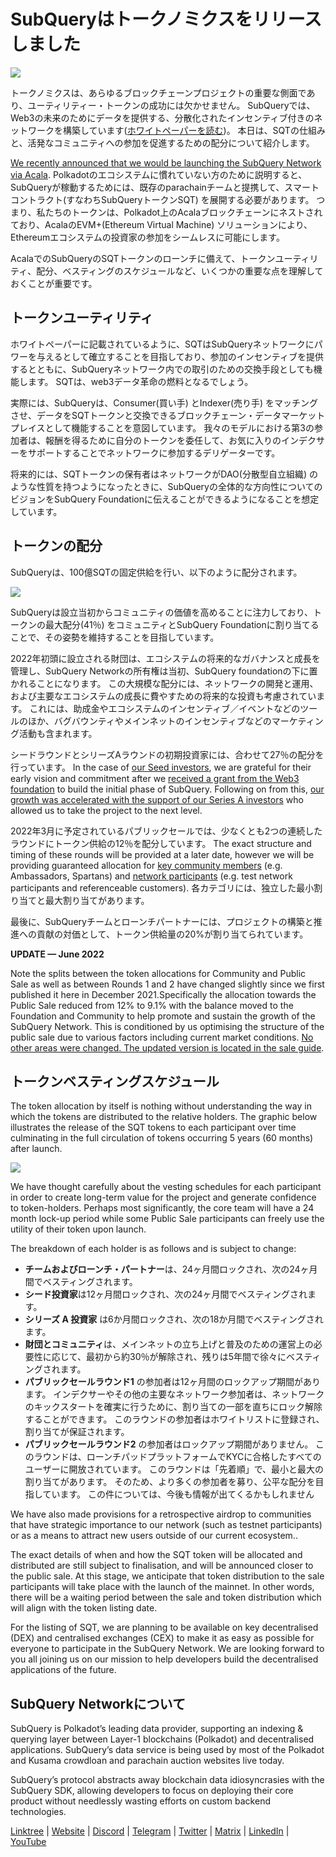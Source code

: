 # SubQueryはトークノミクスをリリースしました

![](https://miro.medium.com/max/1400/1*e42FM0TsNgOM3VacoctOzQ.png)

トークノミクスは、あらゆるブロックチェーンプロジェクトの重要な側面であり、ユーティリティー・トークンの成功には欠かせません。 SubQueryでは、Web3の未来のためにデータを提供する、分散化されたインセンティブ付きのネットワークを構築しています([ホワイトペーパーを読む](https://static.subquery.network/whitepaper.pdf))。 本日は、SQTの仕組みと、活発なコミュニティへの参加を促進するための配分について紹介します。

[We recently announced that we would be launching the SubQuery Network via Acala](./20211220-tokenomics.md). Polkadotのエコシステムに慣れていない方のために説明すると、SubQueryが稼動するためには、既存のparachainチームと提携して、スマートコントラクト(すなわちSubQueryトークンSQT) を展開する必要があります。 つまり、私たちのトークンは、Polkadot上のAcalaブロックチェーンにネストされており、AcalaのEVM+(Ethereum Virtual Machine) ソリューションにより、Ethereumエコシステムの投資家の参加をシームレスに可能にします。

AcalaでのSubQueryのSQTトークンのローンチに備えて、トークンユーティリティ、配分、ベスティングのスケジュールなど、いくつかの重要な点を理解しておくことが重要です。

## トークンユーティリティ

ホワイトペーパーに記載されているように、SQTはSubQueryネットワークにパワーを与えるとして確立することを目指しており、参加のインセンティブを提供するとともに、SubQueryネットワーク内での取引のための交換手段としても機能します。 SQTは、web3データ革命の燃料となるでしょう。

実際には、SubQueryは、Consumer(買い手) とIndexer(売り手) をマッチングさせ、データをSQTトークンと交換できるブロックチェーン・データマーケットプレイスとして機能することを意図しています。 我々のモデルにおける第3の参加者は、報酬を得るために自分のトークンを委任して、お気に入りのインデクサーをサポートすることでネットワークに参加するデリゲーターです。

将来的には、SQTトークンの保有者はネットワークがDAO(分散型自立組織) のような性質を持つようになったときに、SubQueryの全体的な方向性についてのビジョンをSubQuery Foundationに伝えることができるようになることを想定しています。

## トークンの配分

SubQueryは、100億SQTの固定供給を行い、以下のように配分されます。

![](https://miro.medium.com/max/1400/1*VbX3nkFhGUc6QUXWzFw6ug.png)

SubQueryは設立当初からコミュニティの価値を高めることに注力しており、トークンの最大配分(41％) をコミュニティとSubQuery Foundationに割り当てることで、その姿勢を維持することを目指しています。

2022年初頭に設立される財団は、エコシステムの将来的なガバナンスと成長を管理し、SubQuery Networkの所有権は当初、SubQuery foundationの下に置かれることになります。 この大規模な配分には、ネットワークの開発と運用、および主要なエコシステムの成長に費やすための将来的な投資も考慮されています。 これには、助成金やエコシステムのインセンティブ／イベントなどのツールのほか、バグバウンティやメインネットのインセンティブなどのマーケティング活動も含まれます。

シードラウンドとシリーズAラウンドの初期投資家には、合わせて27％の配分を行っています。 In the case of [our Seed investors](./20210312-SubQuery-Raises-%241.8M-Seed-Round-for-Future-Expansion.md), we are grateful for their early vision and commitment after we [received a grant from the Web3 foundation](./20210207-SubQuery-Delivers-Its-Open-Source-SDK-Following-a-Web3-Foundation-Grant.md) to build the initial phase of SubQuery. Following on from this, [our growth was accelerated with the support of our Series A investors](./20210908-SubQuery-Announces-US%249-Million-Funding-Round.md) who allowed us to take the project to the next level.

2022年3月に予定されているパブリックセールでは、少なくとも2つの連続したラウンドにトークン供給の12％を配分しています。 The exact structure and timing of these rounds will be provided at a later date, however we will be providing guaranteed allocation for [key community members](./20210713-Introducing-the-SubQuery-Ambassador-Program.md) (e.g. Ambassadors, Spartans) and [network participants](./20211202-indexer-invitation.md) (e.g. test network participants and referenceable customers). 各カテゴリには、独立した最小割り当てと最大割り当てがあります。

最後に、SubQueryチームとローンチパートナーには、プロジェクトの構築と推進への貢献の対価として、トークン供給量の20%が割り当てられています。

**UPDATE — June 2022**

Note the splits between the token allocations for Community and Public Sale as well as between Rounds 1 and 2 have changed slightly since we first published it here in December 2021.Specifically the allocation towards the Public Sale reduced from 12% to 9.1% with the balance moved to the Foundation and Community to help promote and sustain the growth of the SubQuery Network. This is conditioned by us optimising the structure of the public sale due to various factors including current market conditions. [No other areas were changed. The updated version is located in the sale guide](https://medium.com/@subquery/subquery-publishes-the-sqt-public-sale-date-and-sale-guide-64b8aff10882).

## トークンベスティングスケジュール

The token allocation by itself is nothing without understanding the way in which the tokens are distributed to the relative holders. The graphic below illustrates the release of the SQT tokens to each participant over time culminating in the full circulation of tokens occurring 5 years (60 months) after launch.

![](https://miro.medium.com/max/1400/0*mfIBkH4SjFZgGuIq)

We have thought carefully about the vesting schedules for each participant in order to create long-term value for the project and generate confidence to token-holders. Perhaps most significantly, the core team will have a 24 month lock-up period while some Public Sale participants can freely use the utility of their token upon launch.

The breakdown of each holder is as follows and is subject to change:

- **チームおよびローンチ・パートナー**は、24ヶ月間ロックされ、次の24ヶ月間でベスティングされます。
- **シード投資家**は12ヶ月間ロックされ、次の24ヶ月間でベスティングされます。
- **シリーズ A 投資家** は6か月間ロックされ、次の18か月間でベスティングされます。
- **財団とコミュニティ**は、メインネットの立ち上げと普及のための運営上の必要性に応じて、最初から約30％が解除され、残りは5年間で徐々にベスティングされます。
- **パブリックセールラウンド1** の参加者は12ヶ月間のロックアップ期間があります。 インデクサーやその他の主要なネットワーク参加者は、ネットワークのキックスタートを確実に行うために、割り当ての一部を直ちにロック解除することができます。 このラウンドの参加者はホワイトリストに登録され、割り当てが保証されます。
- **パブリックセールラウンド2** の参加者はロックアップ期間がありません。 このラウンドは、ローンチパッドプラットフォームでKYCに合格したすべてのユーザーに開放されています。 このラウンドは「先着順」で、最小と最大の割り当てがあります。 そのため、より多くの参加者を募り、公平な配分を目指しています。 この件については、今後も情報が出てくるかもしれません

We have also made provisions for a retrospective airdrop to communities that have strategic importance to our network (such as testnet participants) or as a means to attract new users outside of our current ecosystem..

The exact details of when and how the SQT token will be allocated and distributed are still subject to finalisation, and will be announced closer to the public sale. At this stage, we anticipate that token distribution to the sale participants will take place with the launch of the mainnet. In other words, there will be a waiting period between the sale and token distribution which will align with the token listing date.

For the listing of SQT, we are planning to be available on key decentralised (DEX) and centralised exchanges (CEX) to make it as easy as possible for everyone to participate in the SubQuery Network. We are looking forward to you all joining us on our mission to help developers build the decentralised applications of the future.

## SubQuery Networkについて

SubQuery is Polkadot’s leading data provider, supporting an indexing & querying layer between Layer-1 blockchains (Polkadot) and decentralised applications. SubQuery’s data service is being used by most of the Polkadot and Kusama crowdloan and parachain auction websites live today.

SubQuery’s protocol abstracts away blockchain data idiosyncrasies with the SubQuery SDK, allowing developers to focus on deploying their core product without needlessly wasting efforts on custom backend technologies.

​​​​[Linktree](https://linktr.ee/subquerynetwork) | [Website](https://subquery.network/) | [Discord](https://discord.com/invite/78zg8aBSMG) | [Telegram](https://t.me/subquerynetwork) | [Twitter](https://twitter.com/subquerynetwork) | [Matrix](https://matrix.to/#/#subquery:matrix.org) | [LinkedIn](https://www.linkedin.com/company/subquery) | [YouTube](https://www.youtube.com/channel/UCi1a6NUUjegcLHDFLr7CqLw)
